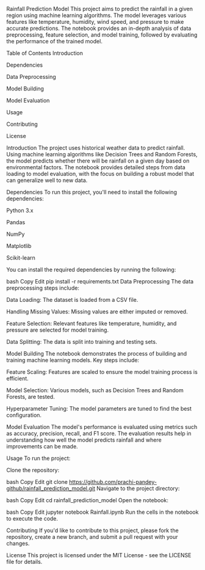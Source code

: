 Rainfall Prediction Model
This project aims to predict the rainfall in a given region using machine learning algorithms. The model leverages various features like temperature, humidity, wind speed, and pressure to make accurate predictions. The notebook provides an in-depth analysis of data preprocessing, feature selection, and model training, followed by evaluating the performance of the trained model.

Table of Contents
Introduction

Dependencies

Data Preprocessing

Model Building

Model Evaluation

Usage

Contributing

License

Introduction
The project uses historical weather data to predict rainfall. Using machine learning algorithms like Decision Trees and Random Forests, the model predicts whether there will be rainfall on a given day based on environmental factors. The notebook provides detailed steps from data loading to model evaluation, with the focus on building a robust model that can generalize well to new data.

Dependencies
To run this project, you'll need to install the following dependencies:

Python 3.x

Pandas

NumPy

Matplotlib

Scikit-learn

You can install the required dependencies by running the following:

bash
Copy
Edit
pip install -r requirements.txt
Data Preprocessing
The data preprocessing steps include:

Data Loading: The dataset is loaded from a CSV file.

Handling Missing Values: Missing values are either imputed or removed.

Feature Selection: Relevant features like temperature, humidity, and pressure are selected for model training.

Data Splitting: The data is split into training and testing sets.

Model Building
The notebook demonstrates the process of building and training machine learning models. Key steps include:

Feature Scaling: Features are scaled to ensure the model training process is efficient.

Model Selection: Various models, such as Decision Trees and Random Forests, are tested.

Hyperparameter Tuning: The model parameters are tuned to find the best configuration.

Model Evaluation
The model's performance is evaluated using metrics such as accuracy, precision, recall, and F1 score. The evaluation results help in understanding how well the model predicts rainfall and where improvements can be made.

Usage
To run the project:

Clone the repository:

bash
Copy
Edit
git clone https://github.com/prachi-pandey-github/rainfall_prediction_model.git
Navigate to the project directory:

bash
Copy
Edit
cd rainfall_prediction_model
Open the notebook:

bash
Copy
Edit
jupyter notebook Rainfall.ipynb
Run the cells in the notebook to execute the code.

Contributing
If you'd like to contribute to this project, please fork the repository, create a new branch, and submit a pull request with your changes.

License
This project is licensed under the MIT License - see the LICENSE file for details.
